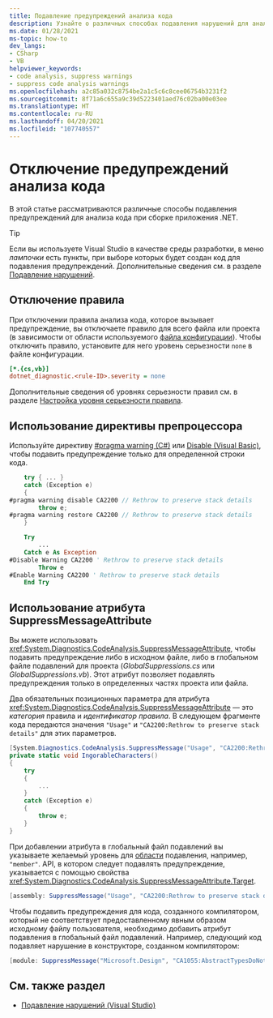 ```yaml
---
title: Подавление предупреждений анализа кода
description: Узнайте о различных способах подавления нарушений для анализа кода .NET.
ms.date: 01/28/2021
ms-topic: how-to
dev_langs:
- CSharp
- VB
helpviewer_keywords:
- code analysis, suppress warnings
- suppress code analysis warnings
ms.openlocfilehash: a2c85a032c8754be2a1c5c6c8cee06754b3231f2
ms.sourcegitcommit: 8f71a6c655a9c39d5223401aed76c02ba00e03ee
ms.translationtype: HT
ms.contentlocale: ru-RU
ms.lasthandoff: 04/20/2021
ms.locfileid: "107740557"
---
```

# <a name="how-to-suppress-code-analysis-warnings"></a>Отключение предупреждений анализа кода

В этой статье рассматриваются различные способы подавления предупреждений для анализа кода при сборке приложения .NET.

> [!TIP]
> Если вы используете Visual Studio в качестве среды разработки, в меню *лампочки* есть пункты, при выборе которых будет создан код для подавления предупреждений. Дополнительные сведения см. в разделе [Подавление нарушений](/visualstudio/code-quality/use-roslyn-analyzers?#suppress-violations).

## <a name="disable-the-rule"></a>Отключение правила

При отключении правила анализа кода, которое вызывает предупреждение, вы отключаете правило для всего файла или проекта (в зависимости от области используемого [файла конфигурации](configuration-files.md)). Чтобы отключить правило, установите для него уровень серьезности `none` в файле конфигурации.

```ini
[*.{cs,vb}]
dotnet_diagnostic.<rule-ID>.severity = none
```

Дополнительные сведения об уровнях серьезности правил см. в разделе [Настройка уровня серьезности правила](~/docs/fundamentals/code-analysis/configuration-options.md#severity-level).

## <a name="use-a-preprocessor-directive"></a>Использование директивы препроцессора

Используйте директиву [#pragma warning (C#)](../../csharp/language-reference/preprocessor-directives.md#pragma-warning) или [Disable (Visual Basic)](../../visual-basic/language-reference/directives/disable-enable.md), чтобы подавить предупреждение только для определенной строки кода.

```csharp
    try { ... }
    catch (Exception e)
    {
#pragma warning disable CA2200 // Rethrow to preserve stack details
        throw e;
#pragma warning restore CA2200 // Rethrow to preserve stack details
    }
```

```vb
    Try
        ...
    Catch e As Exception
#Disable Warning CA2200 ' Rethrow to preserve stack details
        Throw e
#Enable Warning CA2200 ' Rethrow to preserve stack details
    End Try
```

## <a name="use-the-suppressmessageattribute"></a>Использование атрибута SuppressMessageAttribute

Вы можете использовать <xref:System.Diagnostics.CodeAnalysis.SuppressMessageAttribute>, чтобы подавить предупреждение либо в исходном файле, либо в глобальном файле подавлений для проекта (*GlobalSuppressions.cs* или *GlobalSuppressions.vb*). Этот атрибут позволяет подавлять предупреждения только в определенных частях проекта или файла.

Два обязательных позиционных параметра для атрибута <xref:System.Diagnostics.CodeAnalysis.SuppressMessageAttribute> — это *категория* правила и *идентификатор правила*. В следующем фрагменте кода передаются значения `"Usage"` и `"CA2200:Rethrow to preserve stack details"` для этих параметров.

```csharp
[System.Diagnostics.CodeAnalysis.SuppressMessage("Usage", "CA2200:Rethrow to preserve stack details", Justification = "Not production code.")]
private static void IngorableCharacters()
{
    try
    {
        ...
    }
    catch (Exception e)
    {
        throw e;
    }
}
```

При добавлении атрибута в глобальный файл подавлений вы указываете желаемый уровень для [области](xref:System.Diagnostics.CodeAnalysis.SuppressMessageAttribute.Scope) подавления, например, `"member"`. API, в котором следует подавлять предупреждение, указывается с помощью свойства <xref:System.Diagnostics.CodeAnalysis.SuppressMessageAttribute.Target>.

```csharp
[assembly: SuppressMessage("Usage", "CA2200:Rethrow to preserve stack details", Justification = "Not production code.", Scope = "member", Target = "~M:MyApp.Program.IngorableCharacters")]
```

Чтобы подавить предупреждения для кода, созданного компилятором, который не соответствует предоставленному явным образом исходному файлу пользователя, необходимо добавить атрибут подавления в глобальный файл подавлений. Например, следующий код подавляет нарушение в конструкторе, созданном компилятором:

```csharp
[module: SuppressMessage("Microsoft.Design", "CA1055:AbstractTypesDoNotHavePublicConstructors", Scope="member", Target="MyTools.Type..ctor()")]
```

## <a name="see-also"></a>См. также раздел

- [Подавление нарушений (Visual Studio)](/visualstudio/code-quality/use-roslyn-analyzers?#suppress-violations)
